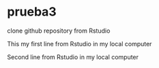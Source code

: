 # prueba3
clone github repository from Rstudio

This my first line from Rstudio in my local computer

Second line from Rstudio in my local computer